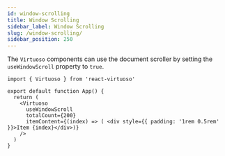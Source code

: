 ```yaml
---
id: window-scrolling
title: Window Scrolling
sidebar_label: Window Scrolling
slug: /window-scrolling/
sidebar_position: 250
---
```


The `Virtuoso` components can use the document scroller by setting the `useWindowScroll` property to `true`. 

```tsx live
import { Virtuoso } from 'react-virtuoso'

export default function App() {
  return (
    <Virtuoso
      useWindowScroll
      totalCount={200}
      itemContent={(index) => ( <div style={{ padding: '1rem 0.5rem' }}>Item {index}</div>)}
    />
  )
}
```
